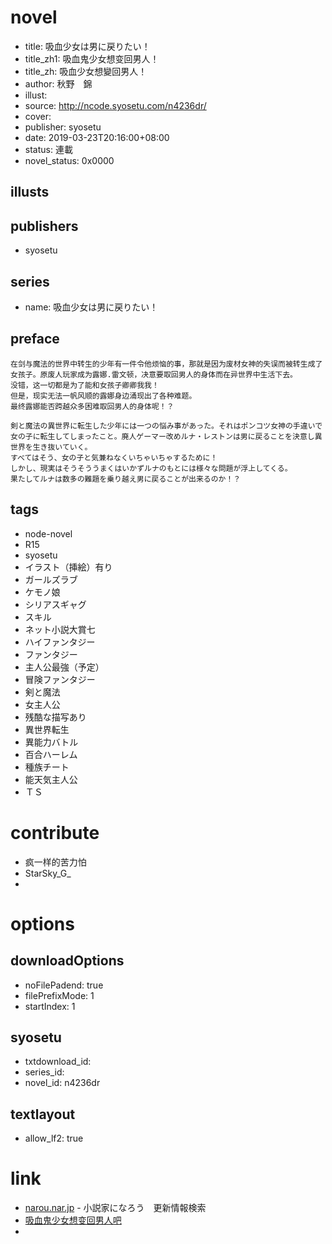 # novel

- title: 吸血少女は男に戻りたい！
- title_zh1: 吸血鬼少女想变回男人！
- title_zh: 吸血少女想變回男人！
- author: 秋野　錦
- illust:
- source: http://ncode.syosetu.com/n4236dr/
- cover:
- publisher: syosetu
- date: 2019-03-23T20:16:00+08:00
- status: 連載
- novel_status: 0x0000

## illusts


## publishers

- syosetu

## series

- name: 吸血少女は男に戻りたい！

## preface


```
在剑与魔法的世界中转生的少年有一件令他烦恼的事，那就是因为废材女神的失误而被转生成了女孩子。原废人玩家成为露娜.雷文顿，决意要取回男人的身体而在异世界中生活下去。
没错，这一切都是为了能和女孩子卿卿我我！
但是，现实无法一帆风顺的露娜身边涌现出了各种难题。
最终露娜能否跨越众多困难取回男人的身体呢！？

剣と魔法の異世界に転生した少年には一つの悩み事があった。それはポンコツ女神の手違いで女の子に転生してしまったこと。廃人ゲーマー改めルナ・レストンは男に戻ることを決意し異世界を生き抜いていく。
すべてはそう、女の子と気兼ねなくいちゃいちゃするために！
しかし、現実はそうそううまくはいかずルナのもとには様々な問題が浮上してくる。
果たしてルナは数多の難題を乗り越え男に戻ることが出来るのか！？
```

## tags

- node-novel
- R15
- syosetu
- イラスト（挿絵）有り
- ガールズラブ
- ケモノ娘
- シリアスギャグ
- スキル
- ネット小説大賞七
- ハイファンタジー
- ファンタジー
- 主人公最強（予定）
- 冒険ファンタジー
- 剣と魔法
- 女主人公
- 残酷な描写あり
- 異世界転生
- 異能力バトル
- 百合ハーレム
- 種族チート
- 能天気主人公
- ＴＳ

# contribute

- 疯一样的苦力怕
- StarSky_G_
- 

# options

## downloadOptions

- noFilePadend: true
- filePrefixMode: 1
- startIndex: 1

## syosetu

- txtdownload_id:
- series_id:
- novel_id: n4236dr

## textlayout

- allow_lf2: true

# link

- [narou.nar.jp](https://narou.nar.jp/search.php?text=n4236dr&novel=all&genre=all&new_genre=all&length=0&down=0&up=100) - 小説家になろう　更新情報検索
- [吸血鬼少女想变回男人吧](https://tieba.baidu.com/f?kw=%E5%90%B8%E8%A1%80%E9%AC%BC%E5%B0%91%E5%A5%B3%E6%83%B3%E5%8F%98%E5%9B%9E%E7%94%B7%E4%BA%BA&ie=utf-8 "吸血鬼少女想变回男人")
- 
